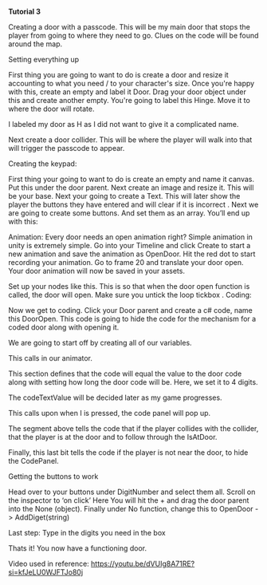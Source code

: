 **Tutorial 3** 


Creating a door with a passcode. This will be my main door that stops the player from going to where they need to go. Clues on the code will be found around the map. 



Setting everything up 

First thing you are going to want to do is create a door and resize it accounting to what you need / to your character's size. Once you're happy with this, create an empty and label it Door. Drag your door object under this and create another empty. You're going to label this Hinge. Move it to where the door will rotate.

I labeled my door as H as I did not want to give it a complicated name.  


Next create a door collider. This will be where the player will walk into that will trigger the passcode to appear. 


Creating the keypad: 

First thing your going to want to do is create an empty and name it canvas. Put this under the door parent. Next create an image and resize it. This will be your base.
Next your going to create a Text. This will later show the player the buttons they have entered and will clear if it is incorrect . Next we are going to create some buttons. And set them as an array. You’ll end up with this: 




Animation:
Every door needs an open animation right? Simple animation in unity is extremely simple. Go into your Timeline and click Create to start a new animation and save the animation as OpenDoor. Hit the red dot to start recording your animation. Go to frame 20 and translate your door open. Your door animation will now be saved in your assets. 





Set up your nodes like this. This is so that when the door open function is called, the door will open. Make sure you untick the loop tickbox
. 
Coding: 

Now we get to coding. Click your Door parent and create a c# code, name this DoorOpen. This code is going to hide the code for the mechanism for a coded door along with opening it. 



We are going to start off by creating all of our variables. 



This calls in our animator. 




This section defines that the code will equal the value to the door code along with setting how long the door code will be. Here, we set it to 4 digits. 

The codeTextValue will be decided later as my  game progresses.


This calls upon when I is pressed, the code panel will pop up.


The segment above tells the code that if the player collides with the collider, that the player is at the door and to follow through the IsAtDoor.



Finally, this last bit tells the code if the player is not near the door, to hide the CodePanel. 


Getting the buttons to work 

Head over to your buttons under DigitNumber and select them all. Scroll on the inspector to ‘on click’ Here You will hit the + and drag the door parent into the None (object). Finally under No function, change this to OpenDoor -> AddDiget(string) 

Last step: Type in the digits you need in the box 

 

Thats it! You now have a functioning door. 


Video used in reference: 
https://youtu.be/dVUIg8A71RE?si=kfJeLU0WJFTJo80j
